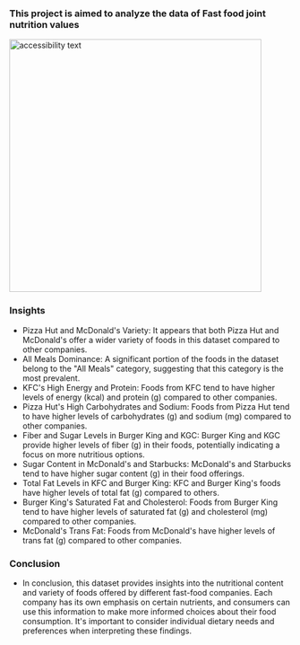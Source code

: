 ### This project is aimed to analyze the data of Fast food joint nutrition values

  <p align="left">
  <img src="https://honehealth.com/wp-content/uploads/2023/06/high-protein-fast-food-1.webp" width="450" alt="accessibility text">
</p>

### Insights
* Pizza Hut and McDonald's Variety: It appears that both Pizza Hut and McDonald's offer a wider variety of foods in this dataset compared to other companies.
* All Meals Dominance: A significant portion of the foods in the dataset belong to the "All Meals" category, suggesting that this category is the most prevalent.
* KFC's High Energy and Protein: Foods from KFC tend to have higher levels of energy (kcal) and protein (g) compared to other companies.
* Pizza Hut's High Carbohydrates and Sodium: Foods from Pizza Hut tend to have higher levels of carbohydrates (g) and sodium (mg) compared to other companies.
* Fiber and Sugar Levels in Burger King and KGC: Burger King and KGC provide higher levels of fiber (g) in their foods, potentially indicating a focus on more nutritious options.
* Sugar Content in McDonald's and Starbucks: McDonald's and Starbucks tend to have higher sugar content (g) in their food offerings.
* Total Fat Levels in KFC and Burger King: KFC and Burger King's foods have higher levels of total fat (g) compared to others.
* Burger King's Saturated Fat and Cholesterol: Foods from Burger King tend to have higher levels of saturated fat (g) and cholesterol (mg) compared to other companies.
* McDonald's Trans Fat: Foods from McDonald's have higher levels of trans fat (g) compared to other companies.

### Conclusion
* In conclusion, this dataset provides insights into the nutritional content and variety of foods offered by different fast-food companies. Each company has its own emphasis on certain nutrients, and consumers can use this information to make more informed choices about their food consumption. It's important to consider individual dietary needs and preferences when interpreting these findings.

